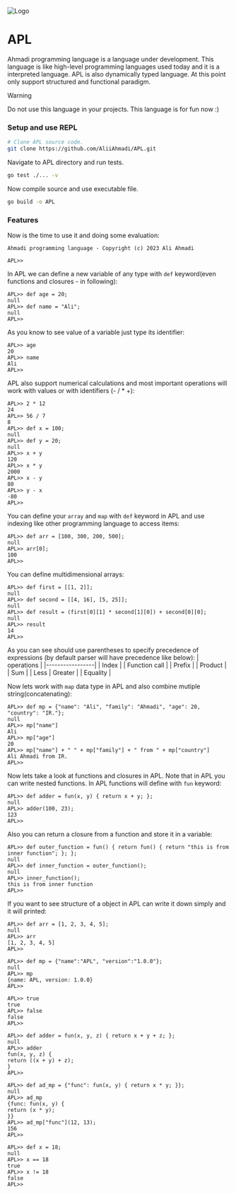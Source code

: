 ![Logo](https://github.com/AliiAhmadi/APL/assets/107758775/46a9faa6-7bed-4915-879e-56c20bcc3b1e)

# APL

Ahmadi programming language is a language under development. This language is like high-level programming languages used today and it is a interpreted language. 
APL is also dynamically typed language. At this point only support structured and functional paradigm.

> [!WARNING]  
> Do not use this language in your projects. This language is for fun now :)

### Setup and use REPL

```zsh
# Clone APL source code.
git clone https://github.com/AliiAhmadi/APL.git
```

Navigate to APL directory and run tests.
```zsh
go test ./... -v
```

Now compile source and use executable file.
```zsh
go build -o APL
```

### Features

Now is the time to use it and doing some evaluation:

```APL
Ahmadi programming language - Copyright (c) 2023 Ali Ahmadi

APL>> 
```

In APL we can define a new variable of any type with `def` keyword(even functions and closures - in following):

```APL
APL>> def age = 20;
null
APL>> def name = "Ali";
null
APL>> 
```

As you know to see value of a variable just type its identifier:

```APL
APL>> age
20
APL>> name
Ali
APL>> 
```

APL also support numerical calculations and most important operations will work with values or with identifiers (- / * +):

```APL
APL>> 2 * 12
24
APL>> 56 / 7
8
APL>> def x = 100;
null
APL>> def y = 20;
null
APL>> x + y
120
APL>> x * y
2000
APL>> x - y
80
APL>> y - x
-80
APL>> 
```

You can define your `array` and `map` with `def` keyword in APL and use indexing like other programming language to access items:

```APL
APL>> def arr = [100, 300, 200, 500];
null
APL>> arr[0];
100
APL>> 
```

You can define multidimensional arrays:

```APL
APL>> def first = [[1, 2]];
null
APL>> def second = [[4, 16], [5, 25]];
null
APL>> def result = (first[0][1] * second[1][0]) + second[0][0];
null
APL>> result
14
APL>> 
```
As you can see should use parentheses to specify precedence of expressions (by default parser will have precedence like below):
| operations      |
|-----------------|
| Index           |
| Function call   |
| Prefix          |
| Product         |
| Sum             |
| Less \| Greater |
| Equality        |

Now lets work with `map` data type in APL and also combine mutiple string(concatenating):

```APL
APL>> def mp = {"name": "Ali", "family": "Ahmadi", "age": 20, "country": "IR."};
null
APL>> mp["name"]
Ali
APL>> mp["age"]
20
APL>> mp["name"] + " " + mp["family"] + " from " + mp["country"]
Ali Ahmadi from IR.
APL>> 
```
Now lets take a look at functions and closures in APL. Note that in APL you can write nested functions. In APL functions will define with `fun` keyword:

```APL
APL>> def adder = fun(x, y) { return x + y; };
null
APL>> adder(100, 23);
123
APL>> 
```

Also you can return a closure from a function and store it in a variable:

```APL
APL>> def outer_function = fun() { return fun() { return "this is from inner function"; }; };
null
APL>> def inner_function = outer_function();
null
APL>> inner_function();
this is from inner function
APL>> 
```

If you want to see structure of a object in APL can write it down simply and it will printed:

```APL
APL>> def arr = [1, 2, 3, 4, 5];
null
APL>> arr
[1, 2, 3, 4, 5]
APL>> 
```

```APL
APL>> def mp = {"name":"APL", "version":"1.0.0"};
null
APL>> mp
{name: APL, version: 1.0.0}
APL>> 
```

```APL
APL>> true
true
APL>> false
false
APL>> 
```

```APL
APL>> def adder = fun(x, y, z) { return x + y + z; };
null
APL>> adder
fun(x, y, z) {
return ((x + y) + z);
}
APL>> 
```

```APL
APL>> def ad_mp = {"func": fun(x, y) { return x * y; }};
null
APL>> ad_mp
{func: fun(x, y) {
return (x * y);
}}
APL>> ad_mp["func"](12, 13);
156
APL>> 
```

```APL
APL>> def x = 18;
null
APL>> x == 18
true
APL>> x != 18
false
APL>> 
```
